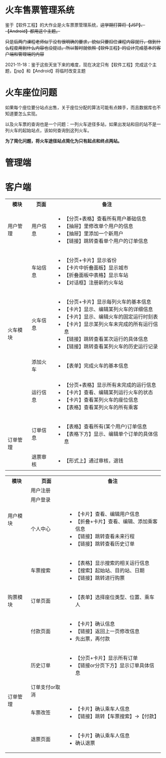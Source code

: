 # 火车售票管理系统



鉴于【软件工程】的大作业是火车票票管理系统，~~这学期打算将【JSP】、【Android】都用这个主题。~~



~~只是后两门课程老师似乎没有很明确的要求，貌似只要扣住课程内容就行，做到什么程度用到什么内容也没提过。所以暂时就依照【软件工程】的设计完成基本的客户端和管理端的内容~~



2021-11-18：鉴于这些天坐下来的难度，现在决定只有【软件工程】完成这个主题，【jsp】和【Android】将临时改变主题



# 火车座位问题



如果每个座位要分站点出售，关于座位分配的算法可能有点棘手，而且数据库也不知道要怎么实现。



以及火车票的查询也是一个问题：一列火车途径多站，如果出发站和目的站不是一列火车的起始站点，该如何查询到这列火车。



**为了简化问题，将火车途径站点简化为只有起点和终点两站。**



# 管理端

 

<table>
    <tr>
    	<th>模块</th>
        <th>页面</th>
        <th>备注</th>
    </tr>
    <tr>
        <td>用户管理</td>
        <td>用户信息</td>
        <td>
        	<ul>
                <li>【分页+表格】查看所有用户基础信息</li>
                <li>【抽屉】里修改单个用户的信息</li>
                <li>【抽屉】里添加一个新用户</li>
                <li>【链接】跳转查看单个用户的订单信息</li>
            </ul>
        </td>
    </tr>
    <tr>
    	<td rowspan="4">火车模块</td>
        <td>车站信息</td>
        <td>
        	<ul>
                <li>【分页+卡片】显示省份</li>
                <li>【卡片中折叠面板】显示城市</li>
                <li>【折叠面板中表格】显示车站</li>
                <li>【对话框】注册新的火车站</li>
            </ul>
        </td>
    </tr>
    <tr>
    	<td>火车信息</td>
        <td>
        	<ul>
                <li>【分页+卡片】显示每列火车的基本信息</li>
                <li>【卡片】显示、编辑某列火车的详细信息</li>
                <li>【卡片】显示、编辑火车的固定运行时刻表</li>
                <li>【卡片】显示某列火车未完成的所有运行信息</li>
                <li>【链接】跳转查看某次运行的具体信息</li>
                <li>【链接】跳转查看某列火车的历史运行记录</li>
            </ul>
        </td>
    </tr>
    <tr>
    	<td>添加火车</td>
        <td>
        	<ul>
                <li>【表单】完成火车的基本信息</li>
            </ul>
        </td>
    </tr>
    <tr>
    	<td>运行信息</td>
        <td>
        	<ul>
                <li>【分页+表格】显示所有未完成的运行信息</li>
                <li>【卡片】查看、编辑某列运行火车的状态</li>
                <li>【卡片】查看某列火车的座位信息</li>
                <li>【表格】查看某列火车的所有乘客</li>
            </ul>
        </td>
    </tr> 
    <tr> 
        <td rowspan="2">订单管理</td>
        <td>订单信息</td>
        <td>
        	<ul>
                <li>【表格】查看所有(某个用户)订单信息</li>
                <li>【表格下方】显示、编辑单个订单的具体信息</li>
            </ul>
        </td>
    </tr> 
    <tr>
    	<td>退票审核</td>
        <td>
        	<ul>
                <li>【形式上】通过审核，退钱</li>
            </ul>
        </td>
    </tr>


# 客户端



<table>
    <tr>
    	<th>模块</th>
    	<th>页面</th>
    	<th>备注</th>
    </tr>
    <tr>
    	<td rowspan="3">用户模块</td>
    	<td>用户注册</td>
    	<td></td>
    </tr>
    <tr> 
    	<td>用户登录</td>
    	<td></td>
    </tr>
    <tr> 
    	<td>个人中心</td>
    	<td>
        	<ul>
                <li>【卡片】查看、编辑用户信息</li>
                <li>【折叠+卡片】查看、编辑、添加乘客信息</li>
                <li>【链接】跳转查看未来行程</li>
                <li>【链接】跳转查看历史订单</li>
            </ul>
        </td>
    </tr> 
    <tr>
    	<td rowspan="3">购票模块</td>
    	<td>车票搜索</td>
    	<td>
        	<ul>
                <li>【表格】显示搜索的相关运行信息</li>
                <li>【搜索】起始站、目的站、日期</li>
                <li>【链接】跳转进行购票</li>
            </ul>
        </td>
    </tr>
    <tr>
    	<td>订单页面</td>
    	<td>
            <ul>
                <li>【表单】选择座位类型、位置、乘车人</li>
            </ul>
        </td>
    </tr>
    <tr>
    	<td>付款页面</td>
    	<td>
            <ul>
                <li>【卡片】确认信息</li>
                <li>【链接】返回上一页修改信息</li>
                <li>先出票，再付款</li>
            </ul>
        </td>
    </tr>
    <tr>
    	<td rowspan="4">订单管理</td>
    	<td>历史订单</td>
    	<td>
        	<ul>
                <li>【分页+卡片】显示所有订单</li>
                <li>【链接or分页下方】显示订单具体信息</li>
            </ul>
        </td>
    </tr>
    <tr>
    	<td>订单支付or取消</td>
    	<td></td>
    </tr>
    <tr>
    	<td>车票改签</td>
    	<td>
        	<ul>
                <li>【卡片】确认乘车人信息</li>
                <li>【链接】跳转【车票搜索】->【付款】</li>
            </ul>
        </td>
    </tr>
    <tr>
    	<td>退票页面</td>
        <td>
        	<ul>
                <li>【卡片】确认乘车人信息</li>
                <li>确认退票</li>
            </ul>
        </td>
    </tr>
</table>
